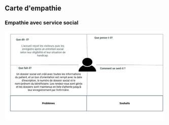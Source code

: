 
## Carte d'empathie

### Empathie avec service social 
![alt text](/docs/Empathie-Pole-Social/images/carte-empathie-service-social.png)
